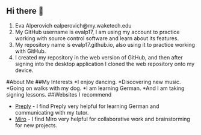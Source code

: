 ## Hi there 👋

<!--
**evalp17/evalp17** is a ✨ _special_ ✨ repository because its `README.md` (this file) appears on your GitHub profile.
-->

<ol>
<li> Eva Alperovich ealperovich@my.waketech.edu </li>
<li> My GitHub username is evalp17, I am using my account to practice working with source control software and learn about its features.</li>
<li> My repository name is evalp17.github.io, also using it to practice working with GitHub.</li>
<li> I created my repository in the web version of GitHub, and then after signing into the desktop application I cloned the web repository onto my device.</li>
</ol>


#About Me
##My Interests
*I enjoy dancing.
*Discovering new music.
*Going on walks with my dog.
*I am learning German.
*And I am taking signing lessons.
##Websites I recommend
* [Preply](https://preply.com/en/home) - I find Preply very helpful for learning German and communicating with my tutor.
* [Miro](https://miro.com/) - I find Miro very helpful for collaborative work and brainstorming for new projects.
